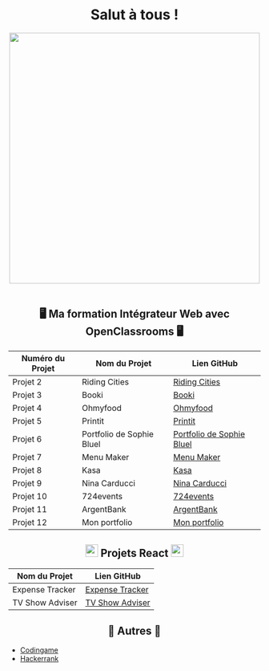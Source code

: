 <h1 align="center">Salut à tous !</h1>
<div align="center">
  <img src="https://user-images.githubusercontent.com/74038190/212748842-9fcbad5b-6173-4175-8a61-521f3dbb7514.gif" width="500">
</div>
<br>
<h2 align="center">🖥 Ma formation Intégrateur Web avec OpenClassrooms 🖥</h2>

| Numéro du Projet | Nom du Projet                         | Lien GitHub                                                   |
|------------------|---------------------------------------|---------------------------------------------------------------|
| Projet 2         | Riding Cities                         | [Riding Cities](https://github.com/Matthieu83600/Riding-Cities)  |
| Projet 3         | Booki                                 | [Booki](https://github.com/Matthieu83600/Booki)          |
| Projet 4         | Ohmyfood                              | [Ohmyfood](https://github.com/Matthieu83600/OhMyFood)       |
| Projet 5         | Printit                               | [Printit](https://github.com/Matthieu83600/Print-It)       |
| Projet 6         | Portfolio de Sophie Bluel             | [Portfolio de Sophie Bluel](https://github.com/Matthieu83600/Portfolio-Sophie-Bluel) |
| Projet 7         | Menu Maker                            | [Menu Maker](https://github.com/Matthieu83600/Menu-Maker)     |
| Projet 8         | Kasa                                  | [Kasa](https://github.com/Matthieu83600/Kasa)           |
| Projet 9         | Nina Carducci                         | [Nina Carducci](https://github.com/Matthieu83600/Nina-Carducci)  |
| Projet 10        | 724events                             | [724events](https://github.com/Matthieu83600/724events)      |
| Projet 11        | ArgentBank                            | [ArgentBank](https://github.com/Matthieu83600/ArgentBank-FrontEnd) |
| Projet 12        | Mon portfolio                         | [Mon portfolio](https://github.com/Matthieu83600/Portfolio)      |

<h2 align="center"><img src="https://user-images.githubusercontent.com/74038190/212257467-871d32b7-e401-42e8-a166-fcfd7baa4c6b.gif" width="25"> Projets React <img src="https://user-images.githubusercontent.com/74038190/212257467-871d32b7-e401-42e8-a166-fcfd7baa4c6b.gif" width="25"></h2>

| Nom du Projet                         | Lien GitHub                                                   |
|---------------------------------------|---------------------------------------------------------------|
| Expense Tracker                       | [Expense Tracker](https://github.com/Matthieu83600/React-expense-tracker) |
| TV Show Adviser                       | [TV Show Adviser](https://github.com/Matthieu83600/TV-Show-Adviser) |                                                |

<h2 align="center">🧩 Autres 🧩</h2>
<ul>
  <li>
    <a href="https://github.com/Matthieu83600/Codingame" target="blank">Codingame</a>
  </li>
  <li>
    <a href="https://github.com/Matthieu83600/Hackerrank" target="blank">Hackerrank</a>
  </li>
</ul>
